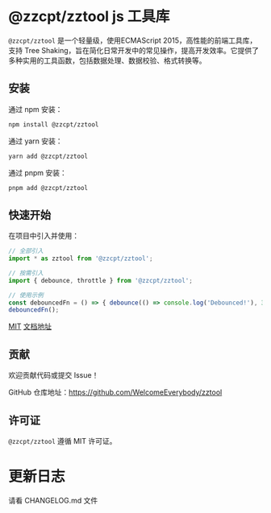 # @zzcpt/zztool js 工具库

`@zzcpt/zztool` 是一个轻量级，使用ECMAScript 2015，高性能的前端工具库，支持 Tree Shaking，旨在简化日常开发中的常见操作，提高开发效率。它提供了多种实用的工具函数，包括数据处理、数据校验、格式转换等。

## 安装

通过 npm 安装：

```bash
npm install @zzcpt/zztool
```

通过 yarn 安装：

```bash
yarn add @zzcpt/zztool
```

通过 pnpm 安装：

```bash
pnpm add @zzcpt/zztool
```

## 快速开始

在项目中引入并使用：

```javascript
// 全部引入
import * as zztool from '@zzcpt/zztool';

// 按需引入
import { debounce, throttle } from '@zzcpt/zztool';

// 使用示例
const debouncedFn = () => { debounce(() => console.log('Debounced!'), 300); };
debouncedFn();
```

[MIT](https://github.com/WelcomeEverybody/zztool/blob/main/LICENSE)     [文档地址](https://welcomeeverybody.github.io/zztool/)

## 贡献

欢迎贡献代码或提交 Issue！

GitHub 仓库地址：https://github.com/WelcomeEverybody/zztool

## 许可证

`@zzcpt/zztool` 遵循 MIT 许可证。

# 更新日志

请看 CHANGELOG.md 文件
